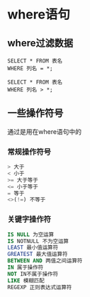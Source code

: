 # where语句

## where过滤数据
```
SELECT * FROM 表名
WHERE 列名 = *;

SELECT * FROM 表名
WHERE 列名 > *;

```
## 一些操作符号
通过是用在where语句中的
### 常规操作符号
```sql
> 大于
< 小于
>= 大于等于
<= 小于等于
= 等于
<>(!=) 不等于
```
### 关键字操作符
```sql
IS NULL 为空运算
IS NOTNULL 不为空运算
LEAST 最小值运算符
GREATEST 最大值运算符
BETWEEN AND 两值之间运算符
IN 属于操作符
NOT IN不属于操作符
LIKE 模糊匹配
REGEXP 正则表达式运算符



```
